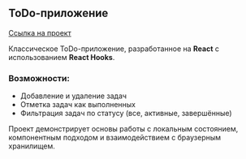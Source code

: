 ## ToDo-приложение

[Ссылка на проект](https://todoapplication-wine.vercel.app)

Классическое ToDo-приложение, разработанное на **React** с использованием **React Hooks**.

### Возможности:
- Добавление и удаление задач
- Отметка задач как выполненных
- Фильтрация задач по статусу (все, активные, завершённые)

Проект демонстрирует основы работы с локальным состоянием, компонентным подходом и взаимодействием с браузерным хранилищем.
